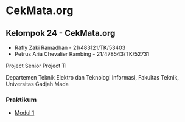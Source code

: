 # **CekMata.org**

## **Kelompok 24 - CekMata.org**
- Rafly Zaki Ramadhan - 21/483121/TK/53403
- Petrus Aria Chevalier Rambing - 21/478543/TK/52731

Project Senior Project TI

Departemen Teknik Elektro dan Teknologi Informasi, Fakultas Teknik, Universitas Gadjah Mada

### Praktikum
- [Modul 1](./modul1.html)